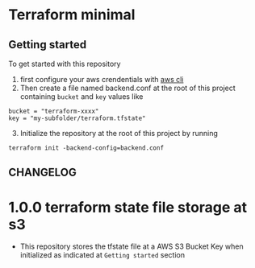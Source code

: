 # Terraform minimal

## Getting started

To get started with this repository 
1. first configure your aws crendentials with [aws cli](https://aws.amazon.com/cli) 
2. Then create a file named backend.conf at the root of this project containing ```bucket``` and ```key``` values like 
```
bucket = "terraform-xxxx"
key = "my-subfolder/terraform.tfstate"
```
3. Initialize the repository at the root of this project by running

```
terraform init -backend-config=backend.conf
```


## CHANGELOG 

# 1.0.0 terraform state file storage at s3

* This repository stores the tfstate file at a AWS S3 Bucket Key when initialized as indicated at ```Getting started``` section